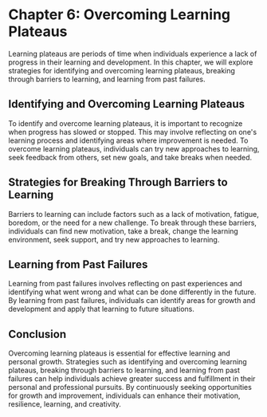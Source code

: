 Chapter 6: Overcoming Learning Plateaus
=======================================

Learning plateaus are periods of time when individuals experience a lack of progress in their learning and development. In this chapter, we will explore strategies for identifying and overcoming learning plateaus, breaking through barriers to learning, and learning from past failures.

Identifying and Overcoming Learning Plateaus
--------------------------------------------

To identify and overcome learning plateaus, it is important to recognize when progress has slowed or stopped. This may involve reflecting on one's learning process and identifying areas where improvement is needed. To overcome learning plateaus, individuals can try new approaches to learning, seek feedback from others, set new goals, and take breaks when needed.

Strategies for Breaking Through Barriers to Learning
----------------------------------------------------

Barriers to learning can include factors such as a lack of motivation, fatigue, boredom, or the need for a new challenge. To break through these barriers, individuals can find new motivation, take a break, change the learning environment, seek support, and try new approaches to learning.

Learning from Past Failures
---------------------------

Learning from past failures involves reflecting on past experiences and identifying what went wrong and what can be done differently in the future. By learning from past failures, individuals can identify areas for growth and development and apply that learning to future situations.

Conclusion
----------

Overcoming learning plateaus is essential for effective learning and personal growth. Strategies such as identifying and overcoming learning plateaus, breaking through barriers to learning, and learning from past failures can help individuals achieve greater success and fulfillment in their personal and professional pursuits. By continuously seeking opportunities for growth and improvement, individuals can enhance their motivation, resilience, learning, and creativity.
